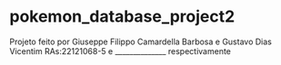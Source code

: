 # pokemon_database_project2
Projeto feito por Giuseppe Filippo Camardella Barbosa e Gustavo Dias Vicentim RAs:22121068-5 e ______________ respectivamente
